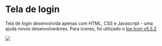 <h1>Tela de login</h1>
<p>Tela de login desenvolvida apenas com HTML, CSS e Javascript - uma ajuda novos desenvolvedores. Para ícones, foi utilizado o <a href="https://ionic.io/ionicons">Ion Icon v5.5.2</a></p>
<img src="https://user-images.githubusercontent.com/89478867/130672812-9662b3ab-d6fb-49e6-a874-f72368800467.gif" />



